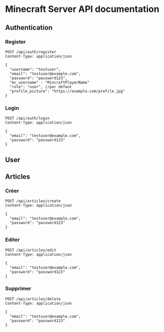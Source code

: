 # Minecraft Server API documentation


## Authentication

### Register

```
POST /api/auth/register
Content-Type: application/json

{
  "username": "testuser",
  "email": "testuser@example.com",
  "password": "password123",
  "mc_username" : "MincraftPlayerName"
  "role": "user", //par défaut
  "profile_picture": "https://example.com/profile.jpg"
}   
```

### Login

```
POST /api/auth/login                                
Content-Type: application/json

{
  "email": "testuser@example.com",
  "password": "password123"
}
```



## User


## Articles

### Créer

```
POST /api/articles/create                                
Content-Type: application/json

{
  "email": "testuser@example.com",
  "password": "password123"
}
```

### Editer

```
POST /api/articles/edit                                
Content-Type: application/json

{
  "email": "testuser@example.com",
  "password": "password123"
}
```

### Supprimer

```
POST /api/articles/delete                                
Content-Type: application/json

{
  "email": "testuser@example.com",
  "password": "password123"
}
```

